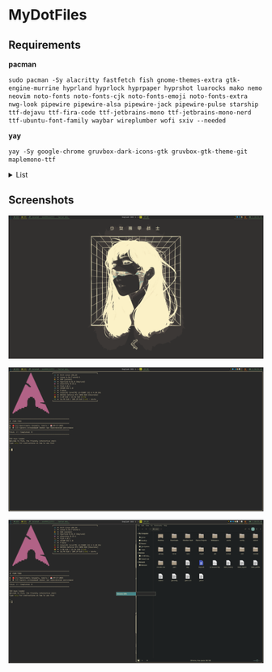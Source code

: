 # MyDotFiles
## Requirements

**pacman**

```
sudo pacman -Sy alacritty fastfetch fish gnome-themes-extra gtk-engine-murrine hyprland hyprlock hyprpaper hyprshot luarocks mako nemo neovim noto-fonts noto-fonts-cjk noto-fonts-emoji noto-fonts-extra nwg-look pipewire pipewire-alsa pipewire-jack pipewire-pulse starship ttf-dejavu ttf-fira-code ttf-jetbrains-mono ttf-jetbrains-mono-nerd ttf-ubuntu-font-family waybar wireplumber wofi sxiv --needed
```

**yay**

```
yay -Sy google-chrome gruvbox-dark-icons-gtk gruvbox-gtk-theme-git maplemono-ttf 
```

<details><summary>List</summary>

- alacritty
- fastfetch
- fish
- gnome-themes-extra
- google-chrome
- gruvbox-dark-icons-gtk
- gruvbox-gtk-theme-git
- gtk-engine-murrine
- hyprland
- hyprlock
- hyprpaper
- hyprshot
- luarocks
- mako
- maplemono-ttf
- nemo
- neovim
- noto-fonts
- noto-fonts-cjk
- noto-fonts-emoji
- noto-fonts-extra
- nwg-look
- pipewire
- pipewire-alsa
- pipewire-jack
- pipewire-pulse
- starship
- ttf-dejavu
- ttf-fira-code
- ttf-jetbrains-mono
- ttf-jetbrains-mono-nerd
- ttf-ubuntu-font-family
- waybar
- wireplumber
- wofi
- sxiv

</details>

## Screenshots

![](Screenshots/s2)

![](Screenshots/s1)

![](Screenshots/s3)